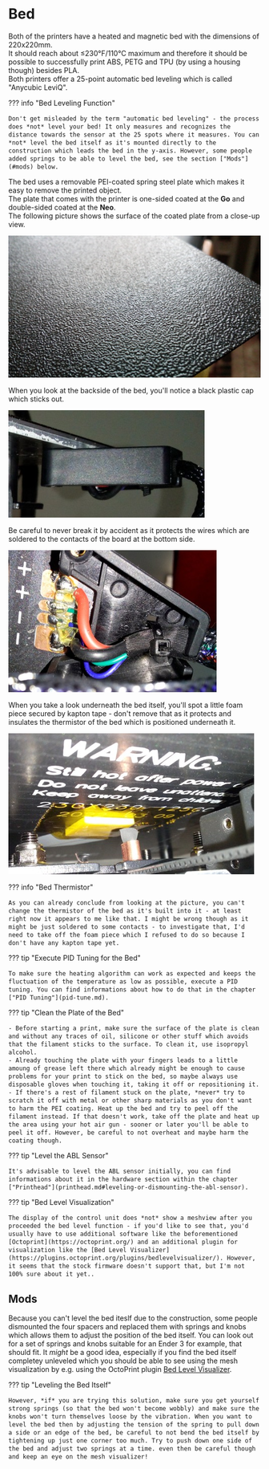 <link rel=”manifest” href=”docs/manifest.webmanifest”>

# Bed
Both of the printers have a heated and magnetic bed with the dimensions of 220x220mm.  
It should reach about ≤230°F/110°C maximum and therefore it should be possible to successfully print ABS, PETG and TPU (by using a housing though) besides PLA.  
Both printers offer a 25-point automatic bed leveling which is called "Anycubic LeviQ".  

??? info "Bed Leveling Function"

    Don't get misleaded by the term "automatic bed leveling" - the process does *not* level your bed! It only measures and recognizes the distance towards the sensor at the 25 spots where it measures. You can *not* level the bed itself as it's mounted directly to the construction which leads the bed in the y-axis. However, some people added springs to be able to level the bed, see the section ["Mods"](#mods) below.
  
The bed uses a removable PEI-coated spring steel plate which makes it easy to remove the printed object.  
The plate that comes with the printer is one-sided coated at the **Go** and double-sided coated at the **Neo**.   
The following picture shows the surface of the coated plate from a close-up view.  
  
![Close-up view of the PEI-coated plate](../assets/images/bed_closeup_web.jpg)  
  
When you look at the backside of the bed, you'll notice a black plastic cap which sticks out.  
  
![Bed connector](../assets/images/bed_connector_side_web.jpg)
  
Be careful to never break it by accident as it protects the wires which are soldered to the contacts of the board at the bottom side.  
  
![Soldered connections](../assets/images/bed_connection_web.jpg)
  
When you take a look underneath the bed itself, you'll spot a little foam piece secured by kapton tape - don't remove that as it protects and insulates the thermistor of the bed which is positioned underneath it.  
  
![Bed thermistor](../assets/images/bed_thermistor_web.jpg)
  
??? info "Bed Thermistor"

    As you can already conclude from looking at the picture, you can't change the thermistor of the bed as it's built into it - at least right now it appears to me like that. I might be wrong though as it might be just soldered to some contacts - to investigate that, I'd need to take off the foam piece which I refused to do so because I don't have any kapton tape yet.  
  
??? tip "Execute PID Tuning for the Bed"

    To make sure the heating algorithm can work as expected and keeps the fluctuation of the temperature as low as possible, execute a PID tuning. You can find informations about how to do that in the chapter ["PID Tuning"](pid-tune.md).  
  
??? tip "Clean the Plate of the Bed"

    - Before starting a print, make sure the surface of the plate is clean and without any traces of oil, silicone or other stuff which avoids that the filament sticks to the surface. To clean it, use isopropyl alcohol.  
    - Already touching the plate with your fingers leads to a little amoung of grease left there which already might be enough to cause problems for your print to stick on the bed, so maybe always use disposable gloves when touching it, taking it off or repositioning it.
    - If there's a rest of filament stuck on the plate, *never* try to scratch it off with metal or other sharp materials as you don't want to harm the PEI coating. Heat up the bed and try to peel off the filament instead. If that doesn't work, take off the plate and heat up the area using your hot air gun - sooner or later you'll be able to peel it off. However, be careful to not overheat and maybe harm the coating though.  
  
  
??? tip "Level the ABL Sensor"

    It's advisable to level the ABL sensor initially, you can find informations about it in the hardware section within the chapter ["Printhead"](printhead.md#leveling-or-dismounting-the-abl-sensor).  
    
??? tip "Bed Level Visualization"

    The display of the control unit does *not* show a meshview after you proceeded the bed level function - if you'd like to see that, you'd usually have to use additional software like the beforementioned [Octoprint](https://octoprint.org/) and an additional plugin for visualization like the [Bed Level Visualizer](https://plugins.octoprint.org/plugins/bedlevelvisualizer/). However, it seems that the stock firmware doesn't support that, but I'm not 100% sure about it yet.. 

## Mods

Because you can't level the bed iteslf due to the construction, some people dismounted the four spacers and replaced them with springs and knobs which allows them to adjust the position of the bed itself. You can look out for a set of springs and knobs suitable for an Ender 3 for example, that should fit. It *might* be a good idea, especially if you find the bed itself completey unleveled which you should be able to see using the mesh visualization by e.g. using the OctoPrint plugin [Bed Level Visualizer](https://plugins.octoprint.org/plugins/bedlevelvisualizer/).     
  
??? tip "Leveling the Bed Itself"

    However, *if* you are trying this solution, make sure you get yourself strong springs (so that the bed won't become wobbly) and make sure the knobs won't turn themselves loose by the vibration. When you want to level the bed then by adjusting the tension of the spring to pull down a side or an edge of the bed, be careful to not bend the bed itself by tightening up just one corner too much. Try to push down one side of the bed and adjust two springs at a time. even then be careful though and keep an eye on the mesh visualizer!  
